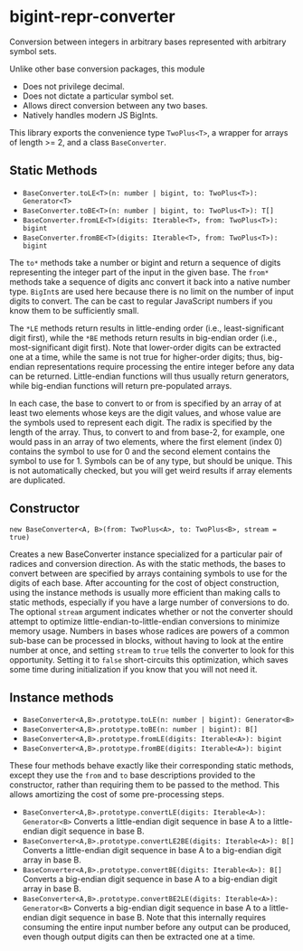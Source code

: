 # bigint-repr-converter
 Conversion between integers in arbitrary bases represented with arbitrary symbol sets.

 Unlike other base conversion packages, this module
 * Does not privilege decimal.
 * Does not dictate a particular symbol set.
 * Allows direct conversion between any two bases.
 * Natively handles modern JS BigInts.

This library exports the convenience type `TwoPlus<T>`, a wrapper for arrays of length >= 2, and a class `BaseConverter`.

## Static Methods
* `BaseConverter.toLE<T>(n: number | bigint, to: TwoPlus<T>): Generator<T>`
* `BaseConverter.toBE<T>(n: number | bigint, to: TwoPlus<T>): T[]`
* `BaseConverter.fromLE<T>(digits: Iterable<T>, from: TwoPlus<T>): bigint`
* `BaseConverter.fromBE<T>(digits: Iterable<T>, from: TwoPlus<T>): bigint`

The `to*` methods take a number or bigint and return a sequence of digits representing the integer part of the input in the given base.
The `from*` methods take a sequence of digits anc convert it back into a native number type. `BigInt`s are used here because there is no limit on the number of input digits to convert. The can be cast to regular JavaScript numbers if you know them to be sufficiently small.

The `*LE` methods return results in little-ending order (i.e., least-significant digit first), while the `*BE` methods return results in big-endian order (i.e., most-significant digit first). Note that lower-order digits can be extracted one at a time, while the same is not true for higher-order digits; thus, big-endian representations require processing the entire integer before any data can be returned. Little-endian functions will thus usually return generators, while big-endian functions will return pre-populated arrays.

In each case, the base to convert to or from is specified by an array of at least two elements whose keys are the digit values, and whose value are the symbols used to represent each digit. The radix is specified by the length of the array. Thus, to convert to and from base-2, for example, one would pass in an array of two elements, where the first element (index 0) contains the symbol to use for 0 and the second element contains the symbol to use for 1. Symbols can be of any type, but should be unique. This is not automatically checked, but you will get weird results if array elements are duplicated.

## Constructor
`new BaseConverter<A, B>(from: TwoPlus<A>, to: TwoPlus<B>, stream = true)`

Creates a new BaseConverter instance specialized for a particular pair of radices and conversion direction. As with the static methods, the bases to convert between are specified by arrays containing symbols to use for the digits of each base. After accounting for the cost of object construction, using the instance methods is usually more efficient than making calls to static methods, especially if you have a large number of conversions to do. The optional `stream` argument indicates whether or not the converter should attempt to optimize little-endian-to-little-endian conversions to minimize memory usage. Numbers in bases whose radices are powers of a common sub-base can be processed in blocks, without having to look at the entire number at once, and setting `stream` to `true` tells the converter to look for this opportunity. Setting it to `false` short-circuits this optimization, which saves some time during initialization if you know that you will not need it.

## Instance methods 
* `BaseConverter<A,B>.prototype.toLE(n: number | bigint): Generator<B>`
* `BaseConverter<A,B>.prototype.toBE(n: number | bigint): B[]`
* `BaseConverter<A,B>.prototype.fromLE(digits: Iterable<A>): bigint`
* `BaseConverter<A,B>.prototype.fromBE(digits: Iterable<A>): bigint`

These four methods behave exactly like their corresponding static methods, except they use the `from` and `to` base descriptions provided to the constructor, rather than requiring them to be passed to the method. This allows amortizing the cost of some pre-processing steps.

* `BaseConverter<A,B>.prototype.convertLE(digits: Iterable<A>): Generator<B>` Converts a little-endian digit sequence in base A to a little-endian digit sequence in base B.
* `BaseConverter<A,B>.prototype.convertLE2BE(digits: Iterable<A>): B[]` Converts a little-endian digit sequence in base A to a big-endian digit array in base B.
* `BaseConverter<A,B>.prototype.convertBE(digits: Iterable<A>): B[]` Converts a big-endian digit sequence in base A to a big-endian digit array in base B.
* `BaseConverter<A,B>.prototype.convertBE2LE(digits: Iterable<A>): Generator<B>` Converts a big-endian digit sequence in base A to a little-endian digit sequence in base B. Note that this internally requires consuming the entire input number before any output can be produced, even though output digits can then be extracted one at a time.